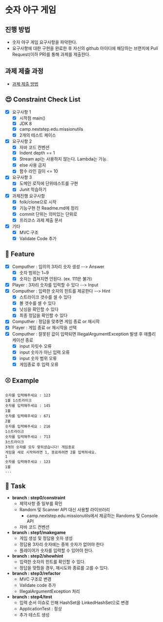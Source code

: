 # 숫자 야구 게임
## 진행 방법
* 숫자 야구 게임 요구사항을 파악한다.
* 요구사항에 대한 구현을 완료한 후 자신의 github 아이디에 해당하는 브랜치에 Pull Request(이하 PR)를 통해 과제를 제출한다.

## 과제 제출 과정
* [과제 제출 방법](https://github.com/next-step/nextstep-docs/tree/master/precourse)

## 😍 Constraint Check List
* [x] 요구사항 1
  * [x] 시작점 main()
  * [x] JDK 8
  * [x] camp.nextstep.edu.missionutils
  * [x] 2개의 테스트 케이스
* [x] 요구사항 2
  * [x] 자바 코드 컨벤션
  * [x] Indent depth == 1
  * [x] Stream api는 사용하지 않는다. Lambda는 가능.
  * [x] else 사용 금지
  * [x] 함수 라인 길이 <= 10
* [x] 요구사항 3
  * [x] 도메인 로직에 단위테스트를 구현
  * [x] Junit 학습하기
* [x] 과제진행 요구사항
  * [x] folk/clone으로 시작
  * [x] 기능구현 전 Readme.md에 정리
  * [x] commit 단위는 의미있는 단위로
  * [x] 프리코스 과제 제출 문서
* [x] 기타
  * [x] MVC 구조
  * [x] Validate Code 추가

## 🍔 Feature
* [x] Computher : 임의의 3자리 숫자 생성 --> Answer
  * [x] 숫자 범위는 1~9
  * [x] 숫자는 겹쳐지면 안된다. (ex. 111은 불가)
* [x] Player : 3자리 숫자를 입력할 수 있다 --> Input
* [x] Computher : 입력한 숫자의 힌트를 제공한다 --> Hint
  * [x] 스트라이크 갯수를 셀 수 있다
  * [x] 볼 갯수를 셀 수 있다
  * [x] 낫싱을 확인할 수 있다
  * [x] 최종 정답을 확인할 수 있다
* [x] Computher : 정답을 맞추면 게임 종료 or 재시작
* [x] Player : 게임 종료 or 재시작을 선택
* [x] Computher : 잘못된 값이 입력되면 IllegalArgumentException 발생 후 애플리케이션 종료
  * [x] input 자릿수 오류
  * [x] input 숫자가 아닌 입력 오류
  * [x] input 숫자 범위 오류
  * [x] 게임종료 후 입력 오류

## ⚾️ Example
```
숫자를 입력해주세요 : 123
1볼 1스트라이크
숫자를 입력해주세요 : 145
1볼
숫자를 입력해주세요 : 671
2볼
숫자를 입력해주세요 : 216
1스트라이크
숫자를 입력해주세요 : 713
3스트라이크
3개의 숫자를 모두 맞히셨습니다! 게임종료
게임을 새로 시작하려면 1, 종료하려면 2를 입력하세요.
1
숫자를 입력해주세요 : 123
1볼
...
```

## 🐯 Task
* **branch : step0/constraint**
  * 제약사항 중 일부를 확인
  * Random 및 Scanner API 대신 사용할 라이브러리
    * camp.nextstep.edu.missionutils에서 제공하는 Randoms 및 Console API
  * 자바 코드 컨벤션
* **branch : step1/makegame**
  * 게임 생성 및 정답용 숫자 생성
  * 정답용 3자리 숫자에는 중복 숫자가 없어야 한다
  * 플레이어가 숫자를 입력할 수 있어야 한다.
* **branch : step2/showhint**
  * 입력한 숫자의 힌트를 확인할 수 있다.
  * 정답을 맞췄을 경우, 재시도와 종료를 고를 수 있다.
* **branch : step3/refactor**
  * MVC 구조로 변경
  * Validate code 추가
  * IllegalArgumentException 처리
* **branch : step4/test**
  * 입력 순서 이슈로 인해 HashSet을 LinkedHashSet으로 변경
  * ApplicationTest : 정상
  * 추가 테스트 생성
